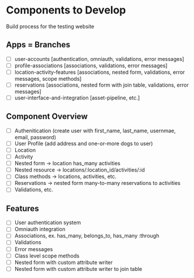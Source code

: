 # Components to Develop

Build process for the testing website

## Apps = Branches

- [ ] user-accounts [authentication, omniauth, validations, error messages]
- [ ] profile-associations [associations, validations, error messages]
- [ ] location-activity-features [associations, nested form, validations, error messages, scope methods]
- [ ] reservations [associations, nested form with join table, validations, error messages]
- [ ] user-interface-and-integration [asset-pipeline, etc.]

## Component Overview

- [ ] Authenitication (create user with first_name, last_name, usernmae, email, password)
- [ ] User Profile (add address and one-or-more dogs to user)
- [ ] Location
- [ ] Activity
- [ ] Nested form -> location has_many activities
- [ ] Nested resource -> locations/:location_id/activities/:id
- [ ] Class methods -> locations, activities, etc.
- [ ] Reservations -> nested form many-to-many reservations to activities
- [ ] Validations, etc.

## Features

- [ ] User authentication system
- [ ] Omniauth integration
- [ ] Associations, ex. has_many, belongs_to, has_many :through
- [ ] Validations
- [ ] Error messages
- [ ] Class level scope methods
- [ ] Nested form with custom attribute writer
- [ ] Nested form with custom attribute writer to join table
